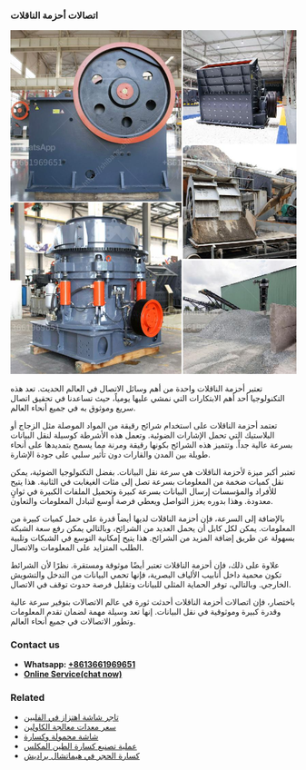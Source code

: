 <h3>اتصالات أحزمة الناقلات</h3><img src='1701850485.jpg' alt=''><p>تعتبر أحزمة الناقلات واحدة من أهم وسائل الاتصال في العالم الحديث. تعد هذه التكنولوجيا أحد أهم الابتكارات التي نمشي عليها يومياً، حيث تساعدنا في تحقيق اتصال سريع وموثوق به في جميع أنحاء العالم.</p><p>تعتمد أحزمة الناقلات على استخدام شرائح رقيقة من المواد الموصلة مثل الزجاج أو البلاستيك التي تحمل الإشارات الضوئية. وتعمل هذه الأشرطة كوسيلة لنقل البيانات بسرعة عالية جداً. وتتميز هذه الشرائح بكونها رقيقة ومرنة مما يسمح بتمديدها على أنحاء طويلة بين المدن والقارات دون تأثير سلبي على جودة الإشارة.</p><p>تعتبر أكبر ميزة لأحزمة الناقلات هي سرعة نقل البيانات. بفضل التكنولوجيا الضوئية، يمكن نقل كميات ضخمة من المعلومات بسرعة تصل إلى مئات الغيغابت في الثانية. هذا يتيح للأفراد والمؤسسات إرسال البيانات بسرعة كبيرة وتحميل الملفات الكبيرة في ثوانٍ معدودة. وهذا بدوره يعزز التواصل ويعطي فرصة أوسع لتبادل المعلومات والتعاون.</p><p>بالإضافة إلى السرعة، فإن أحزمة الناقلات لديها أيضاً قدرة على حمل كميات كبيرة من المعلومات. يمكن لكل كابل أن يحمل العديد من الشرائح، وبالتالي يمكن رفع سعة الشبكة بسهولة عن طريق إضافة المزيد من الشرائح. هذا يتيح إمكانية التوسع في الشبكات وتلبية الطلب المتزايد على المعلومات والاتصال.</p><p>علاوة على ذلك، فإن أحزمة الناقلات تعتبر أيضًا موثوقة ومستقرة. نظرًا لأن الشرائط تكون محمية داخل أنابيب الألياف البصرية، فإنها تحمي البيانات من التدخل والتشويش الخارجي. وبالتالي، توفر الحماية المثلى للبيانات وتقليل فرصة حدوث توقف في الاتصال.</p><p>باختصار، فإن اتصالات أحزمة الناقلات أحدثت ثورة في عالم الاتصالات بتوفير سرعة عالية وقدرة كبيرة وموثوقية في نقل البيانات. إنها تعد وسيلة مهمة لضمان تقدم المعلومات وتطور الاتصالات في جميع أنحاء العالم.</p><h3>Contact us</h3><ul><li><strong>Whatsapp:&nbsp;<a href="https://wa.me/8613661969651">+8613661969651</a></strong></li><li><a href="https://swt.shibang-china.com/?git&amp;zhl&amp;اتصالات أحزمة الناقلات"><strong>Online Service(chat now)</strong></a></li></ul><h3>Related</h3><ul><li><a href='تاجر شاشة اهتزاز في الفلبين.md'>تاجر شاشة اهتزاز في الفلبين</a></li><li><a href='سعر معدات معالجة الكاولين.md'>سعر معدات معالجة الكاولين</a></li><li><a href='شاشة محمولة وكسارة.md'>شاشة محمولة وكسارة</a></li><li><a href='عملية تصنيع كسارة الطين المكلس.md'>عملية تصنيع كسارة الطين المكلس</a></li><li><a href='كسارة الحجر في هيماتشال براديش.md'>كسارة الحجر في هيماتشال براديش</a></li></ul>